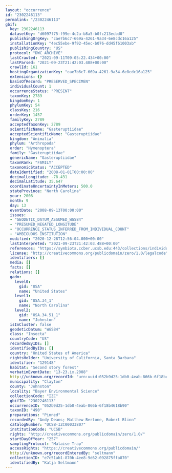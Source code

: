 ```yaml
---
layout: "occurrence"
id: "2302246113"
permalink: "/2302246113"
gbif:
  key: 2302246113
  datasetKey: "d6097f75-f99e-4c2a-b8a5-b0fc213ecbd0"
  publishingOrgKey: "cae7b6c7-669a-4261-9a34-6e8cdc16a125"
  installationKey: "4ec55ebe-9f92-45ec-b076-dd45f61003ab"
  publishingCountry: "US"
  protocol: "DWC_ARCHIVE"
  lastCrawled: "2021-09-11T09:05:22.434+00:00"
  lastParsed: "2021-09-23T21:42:03.488+00:00"
  crawlId: 161
  hostingOrganizationKey: "cae7b6c7-669a-4261-9a34-6e8cdc16a125"
  extensions: {}
  basisOfRecord: "PRESERVED_SPECIMEN"
  individualCount: 1
  occurrenceStatus: "PRESENT"
  taxonKey: 2789
  kingdomKey: 1
  phylumKey: 54
  classKey: 216
  orderKey: 1457
  familyKey: 2789
  acceptedTaxonKey: 2789
  scientificName: "Gasteruptiidae"
  acceptedScientificName: "Gasteruptiidae"
  kingdom: "Animalia"
  phylum: "Arthropoda"
  order: "Hymenoptera"
  family: "Gasteruptiidae"
  genericName: "Gasteruptiidae"
  taxonRank: "FAMILY"
  taxonomicStatus: "ACCEPTED"
  dateIdentified: "2008-01-01T00:00:00"
  decimalLongitude: -78.431
  decimalLatitude: 35.647
  coordinateUncertaintyInMeters: 500.0
  stateProvince: "North Carolina"
  year: 2008
  month: 9
  day: 13
  eventDate: "2008-09-13T00:00:00"
  issues:
  - "GEODETIC_DATUM_ASSUMED_WGS84"
  - "PRESUMED_NEGATED_LONGITUDE"
  - "OCCURRENCE_STATUS_INFERRED_FROM_INDIVIDUAL_COUNT"
  - "AMBIGUOUS_INSTITUTION"
  modified: "2020-12-28T12:56:04.000+00:00"
  lastInterpreted: "2021-09-23T21:42:03.488+00:00"
  references: "https://symbiota.ccber.ucsb.edu:443/collections/individual/index.php?occid=129148"
  license: "http://creativecommons.org/publicdomain/zero/1.0/legalcode"
  identifiers: []
  media: []
  facts: []
  relations: []
  gadm:
    level0:
      gid: "USA"
      name: "United States"
    level1:
      gid: "USA.34_1"
      name: "North Carolina"
    level2:
      gid: "USA.34.51_1"
      name: "Johnston"
  isInCluster: false
  geodeticDatum: "WGS84"
  class: "Insecta"
  countryCode: "US"
  recordedByIDs: []
  identifiedByIDs: []
  country: "United States of America"
  rightsHolder: "University of California, Santa Barbara"
  identifier: "129148"
  habitat: "Second story forest"
  verbatimEventDate: "13-23.ix.2008"
  http://unknown.org/recordId: "urn:uuid:052b9d25-1db0-4eab-866b-6f18b4618b90"
  municipality: "Clayton"
  county: "Johnston"
  locality: "Bayer Environmental Science"
  collectionCode: "IZC"
  gbifID: "2302246113"
  occurrenceID: "052b9d25-1db0-4eab-866b-6f18b4618b90"
  taxonID: "490"
  preparations: "Pinned"
  recordedBy: "Andy Deans; Matthew Bertone, Robert Blinn"
  catalogNumber: "UCSB-IZC00033807"
  institutionCode: "UCSB"
  rights: "http://creativecommons.org/publicdomain/zero/1.0/"
  startDayOfYear: "257"
  samplingProtocol: "Malaise Trap"
  accessRights: "https://creativecommons.org/publicdomain/"
  http://unknown.org/recordEnteredBy: "seltmann"
  collectionID: "e7c51ab1-870b-4ee8-9d62-092875ffa870"
  identifiedBy: "Katja Seltmann"
---
```

